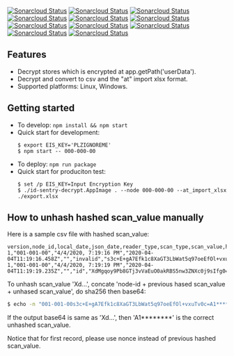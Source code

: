[![Sonarcloud Status](https://sonarcloud.io/api/project_badges/measure?project=tarlety_id_sentry_decrypt&branch=master&metric=bugs)](https://sonarcloud.io/dashboard?id=tarlety_id_sentry_decrypt)
[![Sonarcloud Status](https://sonarcloud.io/api/project_badges/measure?project=tarlety_id_sentry_decrypt&branch=master&metric=code_smells)](https://sonarcloud.io/dashboard?id=tarlety_id_sentry_decrypt)
[![Sonarcloud Status](https://sonarcloud.io/api/project_badges/measure?project=tarlety_id_sentry_decrypt&branch=master&metric=coverage)](https://sonarcloud.io/dashboard?id=tarlety_id_sentry_decrypt)
[![Sonarcloud Status](https://sonarcloud.io/api/project_badges/measure?project=tarlety_id_sentry_decrypt&branch=master&metric=duplicated_lines_density)](https://sonarcloud.io/dashboard?id=tarlety_id_sentry_decrypt)
[![Sonarcloud Status](https://sonarcloud.io/api/project_badges/measure?project=tarlety_id_sentry_decrypt&branch=master&metric=ncloc)](https://sonarcloud.io/dashboard?id=tarlety_id_sentry_decrypt)
[![Sonarcloud Status](https://sonarcloud.io/api/project_badges/measure?project=tarlety_id_sentry_decrypt&branch=master&metric=sqale_rating)](https://sonarcloud.io/dashboard?id=tarlety_id_sentry_decrypt)
[![Sonarcloud Status](https://sonarcloud.io/api/project_badges/measure?project=tarlety_id_sentry_decrypt&branch=master&metric=alert_status)](https://sonarcloud.io/dashboard?id=tarlety_id_sentry_decrypt)
[![Sonarcloud Status](https://sonarcloud.io/api/project_badges/measure?project=tarlety_id_sentry_decrypt&branch=master&metric=reliability_rating)](https://sonarcloud.io/dashboard?id=tarlety_id_sentry_decrypt)
[![Sonarcloud Status](https://sonarcloud.io/api/project_badges/measure?project=tarlety_id_sentry_decrypt&branch=master&metric=security_rating)](https://sonarcloud.io/dashboard?id=tarlety_id_sentry_decrypt)
[![Sonarcloud Status](https://sonarcloud.io/api/project_badges/measure?project=tarlety_id_sentry_decrypt&branch=master&metric=sqale_index)](https://sonarcloud.io/dashboard?id=tarlety_id_sentry_decrypt)
[![Sonarcloud Status](https://sonarcloud.io/api/project_badges/measure?project=tarlety_id_sentry_decrypt&branch=master&metric=vulnerabilities)](https://sonarcloud.io/dashboard?id=tarlety_id_sentry_decrypt)

## Features

- Decrypt stores which is encrypted at app.getPath('userData').
- Decrypt and convert to csv and the "at" import xlsx format.
- Supported platforms: Linux, Windows.

## Getting started

- To develop: ```npm install && npm start```
- Quick start for development:
  ```
  $ export EIS_KEY='PLZIGNOREME'
  $ npm start -- 000-000-00
  ```
- To deploy: ```npm run package```
- Quick start for produciton test:
  ```
  $ set /p EIS_KEY=Input Encryption Key
  $ ./id-sentry-decrypt.AppImage . --node 000-000-00 --at_import_xlsx ./export.xlsx
  ```

## How to unhash hashed scan_value manually

Here is a sample csv file with hashed scan_value:

```csv
version,node_id,local_date,json_date,reader_type,scan_type,scan_value,hashed
1,"001-001-00","4/4/2020, 7:19:16 PM","2020-04-04T11:19:16.458Z","","invalid","s3c+E+gA7Efk1c8XaGT3LbWat5q97oeEfOl+vxuTv0c=",true
1,"001-001-00","4/4/2020, 7:19:19 PM","2020-04-04T11:19:19.235Z","","id","XdMgqoy9Pb8GTj3vVaEuO0akRBS5nw3ZNXc0j9sIfg0=",true
```

To unhash scan_value 'Xd...', concate 'node-id + previous hased scan_value + unhased scan_value', do sha256 then base64:

```bash
$ echo -n "001-001-00s3c+E+gA7Efk1c8XaGT3LbWat5q97oeEfOl+vxuTv0c=A1********" | openssl dgst -binary -sha256 | openssl base64 -A
```

If the output base64 is same as 'Xd...', then 'A1********' is the correct unhashed scan_value.

Notice that for first record, please use nonce instead of previous hashed scan_value.

